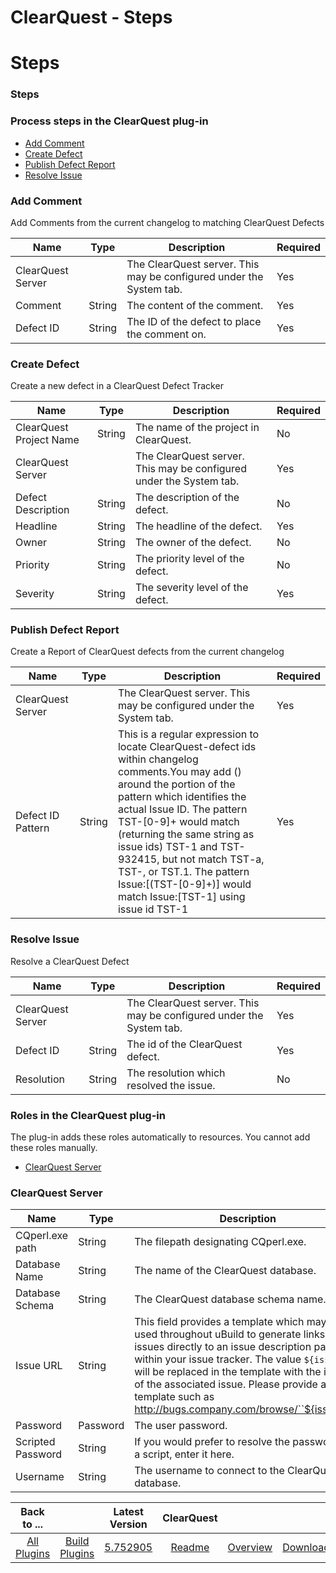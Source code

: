 
ClearQuest - Steps
==================

# Steps


### Steps




### Process steps in the ClearQuest plug-in

* [Add Comment](#add_comment)
* [Create Defect](#create_defect)
* [Publish Defect Report](#publish_defect_report)
* [Resolve Issue](#resolve_issue)


### Add Comment

Add Comments from the current changelog to matching ClearQuest Defects


| Name | Type | Description                                                                                                          | Required |
| ---- | ---- | -------------------------------------------------------------------------------------------------------------------- | -------- |
| ClearQuest Server |  | The ClearQuest server. This may be configured under the System tab. | Yes |
| Comment | String | The content of the comment. | Yes |
| Defect ID | String | The ID of the defect to place the comment on. | Yes |

### Create Defect

Create a new defect in a ClearQuest Defect Tracker


| Name | Type | Description                                                                                                          | Required |
| ---- | ---- | -------------------------------------------------------------------------------------------------------------------- | -------- |
| ClearQuest Project Name | String | The name of the project in ClearQuest. | No |
| ClearQuest Server |  | The ClearQuest server. This may be configured under the System tab. | Yes |
| Defect Description | String | The description of the defect. | No |
| Headline | String | The headline of the defect. | Yes |
| Owner | String | The owner of the defect. | No |
| Priority | String | The priority level of the defect. | No |
| Severity | String | The severity level of the defect. | Yes |

### Publish Defect Report

Create a Report of ClearQuest defects from the current changelog


| Name | Type | Description                                                                                                          | Required |
| ---- | ---- | -------------------------------------------------------------------------------------------------------------------- | -------- |
| ClearQuest Server |  | The ClearQuest server. This may be configured under the System tab. | Yes |
| Defect ID Pattern | String | This is a regular expression to locate ClearQuest-defect ids within changelog comments.You may add () around the portion of the pattern which identifies the actual Issue ID. The pattern TST-[0-9]+ would match (returning the same string as issue ids) TST-1 and TST-932415, but not match TST-a, TST-, or TST.1. The pattern Issue:\[(TST-[0-9]+)\] would match Issue:[TST-1] using issue id TST-1 | Yes |

### Resolve Issue

Resolve a ClearQuest Defect


| Name | Type | Description                                                                                                          | Required |
| ---- | ---- | -------------------------------------------------------------------------------------------------------------------- | -------- |
| ClearQuest Server |  | The ClearQuest server. This may be configured under the System tab. | Yes |
| Defect ID | String | The id of the ClearQuest defect. | Yes |
| Resolution | String | The resolution which resolved the issue. | No |


### Roles in the ClearQuest plug-in

The plug-in adds these roles automatically to resources. You cannot add these roles manually.


* [ClearQuest Server](#clearquest_server_role)


### ClearQuest Server


| Name | Type | Description |
| --- | --- | --- |
| CQperl.exe path | String | The filepath designating CQperl.exe. |
| Database Name | String | The name of the ClearQuest database. |
| Database Schema | String | The ClearQuest database schema name. |
| Issue URL | String | This field provides a template which may be used throughout uBuild to generate links from issues directly to an issue description page within your issue tracker. The value ``${issueId}`` will be replaced in the template with the issue id of the associated issue. Please provide a url template such as http://bugs.company.com/browse/``${issueId}``. |
| Password | Password | The user password. |
| Scripted Password | String | If you would prefer to resolve the password with a script, enter it here. |
| Username | String | The username to connect to the ClearQuest database. |



|Back to ...||Latest Version|ClearQuest |||
| :---: | :---: | :---: | :---: | :---: | :---: |
|[All Plugins](../../index.md)|[Build Plugins](../README.md)|[5.752905](https://raw.githubusercontent.com/UrbanCode/IBM-UCB-PLUGINS/main/files/ClearQuest/ClearQuest-5.752905.zip)|[Readme](README.md)|[Overview](overview.md)|[Downloads](downloads.md)|
